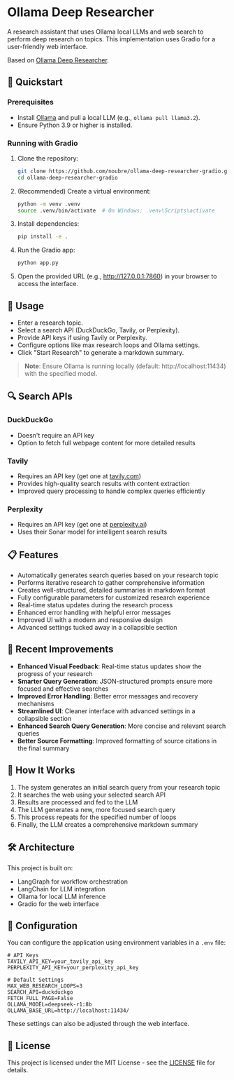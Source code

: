 # Ollama Deep Researcher

A research assistant that uses Ollama local LLMs and web search to perform deep research on topics. This implementation uses Gradio for a user-friendly web interface.

Based on [Ollama Deep Researcher](https://github.com/langchain-ai/ollama-deep-researcher).

## 🚀 Quickstart

### Prerequisites
- Install [Ollama](https://ollama.com/download) and pull a local LLM (e.g., `ollama pull llama3.2`).
- Ensure Python 3.9 or higher is installed.

### Running with Gradio
1. Clone the repository:
   ```bash
   git clone https://github.com/noubre/ollama-deep-researcher-gradio.git
   cd ollama-deep-researcher-gradio
   ```

2. (Recommended) Create a virtual environment:
   ```bash
   python -m venv .venv
   source .venv/bin/activate  # On Windows: .venv\Scripts\activate
   ```

3. Install dependencies:
   ```bash
   pip install -e .
   ```

4. Run the Gradio app:
   ```bash
   python app.py
   ```

5. Open the provided URL (e.g., http://127.0.0.1:7860) in your browser to access the interface.

## 📝 Usage
- Enter a research topic.
- Select a search API (DuckDuckGo, Tavily, or Perplexity).
- Provide API keys if using Tavily or Perplexity.
- Configure options like max research loops and Ollama settings.
- Click "Start Research" to generate a markdown summary.

> **Note**: Ensure Ollama is running locally (default: http://localhost:11434) with the specified model.

## 🔍 Search APIs

### DuckDuckGo
- Doesn't require an API key
- Option to fetch full webpage content for more detailed results

### Tavily
- Requires an API key (get one at [tavily.com](https://tavily.com))
- Provides high-quality search results with content extraction
- Improved query processing to handle complex queries efficiently

### Perplexity
- Requires an API key (get one at [perplexity.ai](https://perplexity.ai))
- Uses their Sonar model for intelligent search results

## 📋 Features
- Automatically generates search queries based on your research topic
- Performs iterative research to gather comprehensive information
- Creates well-structured, detailed summaries in markdown format
- Fully configurable parameters for customized research experience
- Real-time status updates during the research process
- Enhanced error handling with helpful error messages
- Improved UI with a modern and responsive design
- Advanced settings tucked away in a collapsible section

## 🧩 Recent Improvements
- **Enhanced Visual Feedback**: Real-time status updates show the progress of your research
- **Smarter Query Generation**: JSON-structured prompts ensure more focused and effective searches
- **Improved Error Handling**: Better error messages and recovery mechanisms
- **Streamlined UI**: Cleaner interface with advanced settings in a collapsible section
- **Enhanced Search Query Generation**: More concise and relevant search queries
- **Better Source Formatting**: Improved formatting of source citations in the final summary

## 🧠 How It Works
1. The system generates an initial search query from your research topic
2. It searches the web using your selected search API
3. Results are processed and fed to the LLM
4. The LLM generates a new, more focused search query
5. This process repeats for the specified number of loops
6. Finally, the LLM creates a comprehensive markdown summary

## 🛠️ Architecture
This project is built on:
- LangGraph for workflow orchestration
- LangChain for LLM integration
- Ollama for local LLM inference
- Gradio for the web interface

## 🔧 Configuration
You can configure the application using environment variables in a `.env` file:

```
# API Keys
TAVILY_API_KEY=your_tavily_api_key
PERPLEXITY_API_KEY=your_perplexity_api_key

# Default Settings
MAX_WEB_RESEARCH_LOOPS=3
SEARCH_API=duckduckgo
FETCH_FULL_PAGE=False
OLLAMA_MODEL=deepseek-r1:8b
OLLAMA_BASE_URL=http://localhost:11434/
```

These settings can also be adjusted through the web interface.

## 📝 License
This project is licensed under the MIT License - see the [LICENSE](LICENSE) file for details.
